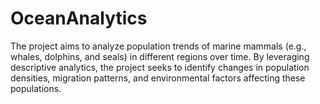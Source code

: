 # OceanAnalytics
The project aims to analyze population trends of marine mammals (e.g., whales, dolphins, and seals) in different regions over time. By leveraging descriptive analytics, the project seeks to identify changes in population densities, migration patterns, and environmental factors affecting these populations.
